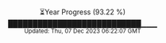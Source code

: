 <p align="center">
⏳Year Progress (93.22 %) <br>
███████████████████████████▁▁▁ <br>
<sub>Updated: Thu, 07 Dec 2023 06:22:07 GMT</sub>
</p>

